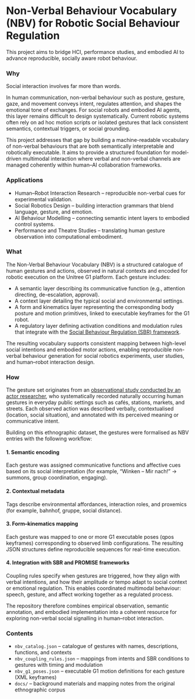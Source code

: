 # Non-Verbal Behaviour Vocabulary (NBV) for Robotic Social Behaviour Regulation
This project aims to bridge HCI, performance studies, and embodied AI to advance reproducible, socially aware robot behaviour.

### Why
Social interaction involves far more than words.

In human communication, non-verbal behaviour such as posture, gesture, gaze, and movement conveys intent, regulates attention, and shapes the emotional tone of exchanges. For social robots and embodied AI agents, this layer remains difficult to design systematically. Current robotic systems often rely on ad hoc motion scripts or isolated gestures that lack consistent semantics, contextual triggers, or social grounding.

This project addresses that gap by building a machine-readable vocabulary of non-verbal behaviours that are both semantically interpretable and robotically executable. It aims to provide a structured foundation for model-driven multimodal interaction where verbal and non-verbal channels are managed coherently within human–AI collaboration frameworks.

### Applications
- Human–Robot Interaction Research – reproducible non-verbal cues for experimental validation.
- Social Robotics Design – building interaction grammars that blend language, gesture, and emotion.
- AI Behaviour Modelling – connecting semantic intent layers to embodied control systems.
- Performance and Theatre Studies – translating human gesture observation into computational embodiment.

### What
The Non-Verbal Behaviour Vocabulary (NBV) is a structured catalogue of human gestures and actions, observed in natural contexts and encoded for robotic execution on the Unitree G1 platform.
Each gesture includes:
- A semantic layer describing its communicative function (e.g., attention directing, de-escalation, approval).
- A context layer detailing the typical social and environmental settings.
- A form and kinematics layer representing the corresponding body posture and motion primitives, linked to executable keyframes for the G1 robot.
- A regulatory layer defining activation conditions and modulation rules that integrate with the [Social Behaviour Regulation (SBR) framework](https://github.com/zhaw-iwi/socialbehaviourregulation_pub).

The resulting vocabulary supports consistent mapping between high-level social intentions and embodied motor actions, enabling reproducible non-verbal behaviour generation for social robotics experiments, user studies, and human–robot interaction design.

### How
The gesture set originates from an [observational study conducted by an actor researcher](https://lachenmithandvordemmund.wordpress.com), who systematically recorded naturally occurring human gestures in everyday public settings such as cafés, stations, markets, and streets. Each observed action was described verbally, contextualised (location, social situation), and annotated with its perceived meaning or communicative intent.

Building on this ethnographic dataset, the gestures were formalised as NBV entries with the following workflow:

#### 1. Semantic encoding
Each gesture was assigned communicative functions and affective cues based on its social interpretation (for example, “Winken – Mir nach!” → summons, group coordination, engaging).

#### 2. Contextual metadata
Tags describe environmental affordances, interaction roles, and proxemics (for example, bahnhof, gruppe, social distance).

#### 3. Form–kinematics mapping
Each gesture was mapped to one or more G1 executable poses (qpos keyframes) corresponding to observed limb configurations.
The resulting JSON structures define reproducible sequences for real-time execution.

#### 4. Integration with SBR and PROMISE frameworks
Coupling rules specify when gestures are triggered, how they align with verbal intentions, and how their amplitude or tempo adapt to social context or emotional regulation.
This enables coordinated multimodal behaviour: speech, gesture, and affect working together as a regulated process.

The repository therefore combines empirical observation, semantic annotation, and embodied implementation into a coherent resource for exploring non-verbal social signalling in human–robot interaction.

### Contents
- `nbv_catalog.json` – catalogue of gestures with names, descriptions, functions, and contexts
- `nbv_coupling_rules.json` – mappings from intents and SBR conditions to gestures with timing and modulation
- `nbv_g1_poses.json` – executable G1 motion definitions for each gesture (XML keyframes)
- `docs/` – background materials and mapping notes from the original ethnographic corpus